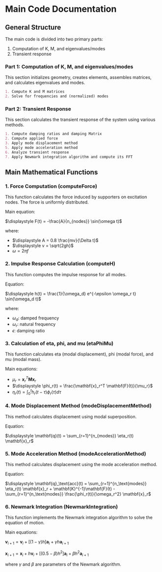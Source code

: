 # Main Code Documentation

## General Structure

The main code is divided into two primary parts:

1. Computation of K, M, and eigenvalues/modes
2. Transient response

### Part 1: Computation of K, M, and eigenvalues/modes

This section initializes geometry, creates elements, assembles matrices, and calculates eigenvalues and modes.

```markdown
1. Compute K and M matrices
2. Solve for frequencies and (normalized) modes
```

### Part 2: Transient Response

This section calculates the transient response of the system using various methods.

```markdown
1. Compute damping ratios and damping Matrix
2. Compute applied force
3. Apply mode displacement method
5. Apply mode acceleration method
6. Analyze transient response
7. Apply Newmark integration algorithm and compute its FFT
```

## Main Mathematical Functions

### 1. Force Computation (computeForce)

This function calculates the force induced by supporters on excitation nodes. The force is uniformly distributed.

Main equation:

$\displaystyle F(t) = -\frac{A}{n_{nodes}} \sin(\omega t)$

where:
- $\displaystyle A = 0.8 \frac{mv}{\Delta t}$
- $\displaystyle v = \sqrt{2gh}$
- $\displaystyle \omega = 2\pi f$

### 2. Impulse Response Calculation (computeH)

This function computes the impulse response for all modes.

Equation:

$\displaystyle h(t) = \frac{1}{\omega_d} e^{-\epsilon \omega_r t} \sin(\omega_d t)$

where:
- $\displaystyle \omega_d$: damped frequency
- $\displaystyle \omega_r$: natural frequency
- $\displaystyle \epsilon$: damping ratio

### 3. Calculation of eta, phi, and mu (etaPhiMu)

This function calculates eta (modal displacement), phi (modal force), and mu (modal mass).

Main equations:
- $\displaystyle \mu_r = \mathbf{x}_r^T \mathbf{M} \mathbf{x}_r$
- $\displaystyle \phi_r(t) = \frac{\mathbf{x}_r^T \mathbf{F}(t)}{\mu_r}$
- $\displaystyle \eta_r(t) = \int_0^t h_r(t-\tau) \phi_r(\tau) d\tau$

### 4. Mode Displacement Method (modeDisplacementMethod)

This method calculates displacement using modal superposition.

Equation:

$\displaystyle \mathbf{q}(t) = \sum_{r=1}^{n_{modes}} \eta_r(t) \mathbf{x}_r$

### 5. Mode Acceleration Method (modeAccelerationMethod)

This method calculates displacement using the mode acceleration method.

Equation:

$\displaystyle \mathbf{q}_\text{acc}(t) = \sum_{r=1}^{n_\text{modes}} \eta_r(t) \mathbf{x}_r + \mathbf{K}^{-1}\mathbf{F}(t) - \sum_{r=1}^{n_\text{modes}} \frac{\phi_r(t)}{\omega_r^2} \mathbf{x}_r$

### 6. Newmark Integration (NewmarkIntegration)

This function implements the Newmark integration algorithm to solve the equation of motion.

Main equations:

$\displaystyle \mathbf{v}_{i+1} = \mathbf{v}_i + [(1-\gamma)h]\mathbf{a}_i + \gamma h \mathbf{a}_{i+1}$

$\displaystyle \mathbf{x}_{i+1} = \mathbf{x}_i + h\mathbf{v}_i + [(0.5-\beta)h^2]\mathbf{a}_i + \beta h^2 \mathbf{a}_{i+1}$

where $\gamma$ and $\beta$ are parameters of the Newmark algorithm.
